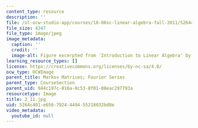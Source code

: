 ```yaml
---
content_type: resource
description: ''
file: /ol-ocw-studio-app/courses/18-06sc-linear-algebra-fall-2011/5264c401e6567924449455218032bd8e_2_11.jpg
file_size: 4247
file_type: image/jpeg
image_metadata:
  caption: ''
  credit: ''
  image-alt: Figure excerpted from 'Introduction to Linear Algebra' by G.S. Strang
learning_resource_types: []
license: https://creativecommons.org/licenses/by-nc-sa/4.0/
ocw_type: OCWImage
parent_title: Markov Matrices; Fourier Series
parent_type: CourseSection
parent_uid: 944c197c-016a-0c53-8f01-08eac297793a
resourcetype: Image
title: 2_11.jpg
uid: 5264c401-e656-7924-4494-55218032bd8e
video_metadata:
  youtube_id: null
---
```

